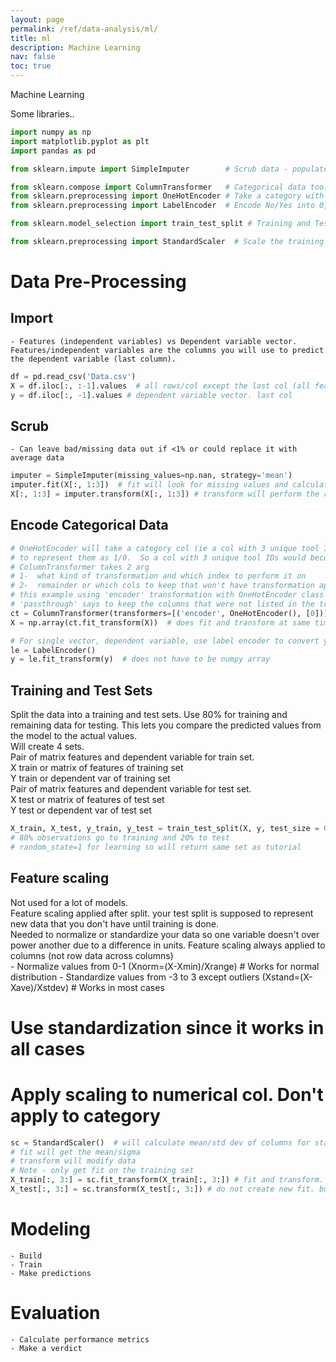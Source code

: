 ```yaml
---
layout: page
permalink: /ref/data-analysis/ml/
title: ml
description: Machine Learning
nav: false
toc: true
---
```


Machine Learning 

Some libraries..
```python
import numpy as np
import matplotlib.pyplot as plt
import pandas as pd

from sklearn.impute import SimpleImputer        # Scrub data - populate empty cells with ave value of col

from sklearn.compose import ColumnTransformer   # Categorical data tool
from sklearn.preprocessing import OneHotEncoder # Take a category with unique vals and create multi bin values (1,0,0 and 0,1,0 etc)
from sklearn.preprocessing import LabelEncoder  # Encode No/Yes into 0,1 

from sklearn.model_selection import train_test_split # Training and Test Sets

from sklearn.preprocessing import StandardScaler  # Scale the training set so data is in the same range

```
# Data Pre-Processing
## Import
    - Features (independent variables) vs Dependent variable vector. Features/independent variables are the columns you will use to predict the dependent variable (last column). 
```python
df = pd.read_csv('Data.csv')
X = df.iloc[:, :-1].values  # all rows/col except the last col (all feature/independent variables )
y = df.iloc[:, -1].values # dependent variable vector. last col
```

## Scrub  
    - Can leave bad/missing data out if <1% or could replace it with average data  
```python
imputer = SimpleImputer(missing_values=np.nan, strategy='mean')
imputer.fit(X[:, 1:3])  # fit will look for missing values and calculate ave on X col 1,2
X[:, 1:3] = imputer.transform(X[:, 1:3]) # transform will perform the replacement
```  

## Encode Categorical Data
```python
# OneHotEncoder will take a category col (ie a col with 3 unique tool IDs) and create multiple columns
# to represent them as 1/0.  So a col with 3 unique tool IDs would become 3 col with 1,0,0 and 0,1,0 and 0,0,1
# ColumnTransformer takes 2 arg
# 1-  what kind of transformation and which index to perform it on 
# 2-  remainder or which cols to keep that won't have transformation applied
# this example using 'encoder' transformation with OneHotEncoder class on column 0 which is string type.
# 'passthrough' says to keep the columns that were not listed in the transform 
ct = ColumnTransformer(transformers=[('encoder', OneHotEncoder(), [0])], remainder='passthrough')
X = np.array(ct.fit_transform(X))  # does fit and transform at same time. Must keep X as numpy array

# For single vector, dependent variable, use label encoder to convert yes/no to 0/1 (binary)
le = LabelEncoder()
y = le.fit_transform(y)  # does not have to be numpy array
```

## Training and Test Sets
Split the data into a training and test sets. Use 80% for training and remaining data for testing. This lets you compare the predicted values from the model to the actual values.  
Will create 4 sets.  
Pair of matrix features and dependent variable for train set.   
  X train or matrix of features of training set  
  Y train or dependent var of training set  
Pair of matrix features and dependent variable for test set.   
  X test or matrix of features of test set  
  Y test or dependent var of test set  

```python
X_train, X_test, y_train, y_test = train_test_split(X, y, test_size = 0.2, random_state = 1)
# 80% observations go to training and 20% to test
# random_state=1 for learning so will return same set as tutorial
```

## Feature scaling 
Not used for a lot of models.  
Feature scaling applied after split. your test split is supposed to represent new data that you don't have until training is done.  
Needed to normalize or standardize your data so one variable doesn't over power another due to a difference in units. Feature scaling always applied to columns (not row data across columns)  
    - Normalize values from 0-1 (Xnorm=(X-Xmin)/Xrange)  # Works for normal distribution
    - Standardize values from -3 to 3 except outliers (Xstand=(X-Xave)/Xstdev)  # Works in most cases
# Use standardization since it works in all cases
# Apply scaling to numerical col.  Don't apply to category
```python
sc = StandardScaler()  # will calculate mean/std dev of columns for standardization
# fit will get the mean/sigma
# transform will modify data
# Note - only get fit on the training set
X_train[:, 3:] = sc.fit_transform(X_train[:, 3:]) # fit and transform. only apply to numerical col. Not the category in first 3 col
X_test[:, 3:] = sc.transform(X_test[:, 3:]) # do not create new fit. but apply the scalar transform calculated on training set
```

# Modeling
    - Build
    - Train
    - Make predictions
# Evaluation
    - Calculate performance metrics
    - Make a verdict





